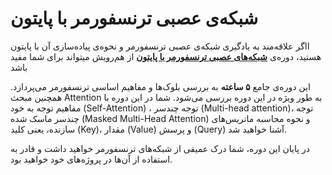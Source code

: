# **شبکه‌ی عصبی ترنسفورمر با پایتون**

ااگر علاقه‌مند به یادگیری شبکه‌ی عصبی ترنسفورمر و نحوه‌ی پیاده‌سازی آن‌ با پایتون هستید، دوره‌ی **[شبکه‌های عصبی ترنسفورمر با پایتون](https://hamruyesh.com/product/transformers-python-tutorial/)**  از هم‌رویش میتواند برای شما مفید باشد

این دوره‌ی جامع **۵ ساعته** به بررسی بلوک‌ها و مفاهیم اساسی ترنسفورمر می‌پردازد. همچنین مبحث Attention به طور ویژه در این دوره بررسی می‌شود. شما در این دوره با مفاهیم توجه به خود (Self-Attention) ، توجه چندسر (Multi-head attention)، توجه چندسر ماسک شده (Masked Multi-Head Attention)  و نحوه محاسبه ماتریس‌های سازنده، یعنی کلید (Key)، مقدار (Value) و پرسش (Query) آشنا خواهید شد.

در پایان این دوره، شما درک عمیقی از شبکه‌های ترنسفورمر خواهید داشت و قادر به استفاده از آن‌ها در پروژه‌های خود خواهید بود. 
